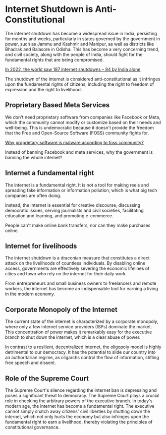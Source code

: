 # Internet Shutdown is Anti-Constitutional

The internet shutdown has become a widespread issue in India, persisting for months and weeks, particularly in states governed by the government in power, such as Jammu and Kashmir and Manipur, as well as districts like Bhadrak and Balasore in Odisha. This has become a very concerning trend, and civil society, along with the people of India, should fight for the fundamental rights that are being compromised.

[In 2022, the world saw 187 internet shutdowns – 84 by India alone](https://www.aljazeera.com/news/2023/2/28/in-2022-the-world-saw-187-internet-shutdowns-84-by-india-alone)

The shutdown of the internet is considered anti-constitutional as it infringes upon the fundamental rights of citizens, including the right to freedom of expression and the right to livelihood.

## Proprietary Based Meta Services

We don't need proprietary software from companies like Facebook or Meta, which the community cannot modify or customize based on their needs and well-being. This is undemocratic because it doesn't provide the freedom that the Free and Open-Source Software (FOSS) community fights for.

[Why proprietary software is malware according to foss community?](https://www.gnu.org/proprietary/proprietary.html)

Instead of banning Facebook and meta services, why the government is banning the whole internet?

## Internet a fundamental right

The internet is a fundamental right. It is not a tool for making reels and spreading fake information or information pollution, which is what big tech companies are often doing.

Instead, the internet is essential for creative discourse, discussing democratic issues, serving journalists and civil societies, facilitating education and learning, and promoting e-commerce. 

People can't make online bank transfers, nor can they make purchases online.

## Internet for livelihoods

The internet shutdown is a draconian measure that constitutes a direct attack on the livelihoods of countless individuals. By disabling online access, governments are effectively severing the economic lifelines of cities and town who rely on the internet for their daily work.

From entrepreneurs and small business owners to freelancers and remote workers, the internet has become an indispensable tool for earning a living in the modern economy.

## Corporate Monopoly of the Internet

The current state of the internet is characterized by a corporate monopoly, where only a few internet service providers (ISPs) dominate the market. This concentration of power makes it remarkably easy for the executive branch to shut down the internet, which is a clear abuse of power.

In contrast to a resilient, decentralized internet, the oligopoly model is highly detrimental to our democracy. It has the potential to slide our country into an authoritarian regime, as oligarchs control the flow of information, stifling free speech and dissent.


## Role of the Supreme Court

The Supreme Court's silence regarding the internet ban is depressing and poses a significant threat to democracy. The Supreme Court plays a crucial role in checking the arbitrary powers of the executive branch. In today's modern age, the internet has become a fundamental right. The executive cannot simply snatch away citizens' civil liberties by shutting down the internet, which not only hurts the economy but also infringes upon the fundamental right to earn a livelihood, thereby violating the principles of constitutional governance.
